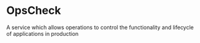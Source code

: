 OpsCheck
========

A service which allows operations to control the functionality and lifecycle of applications in production
